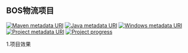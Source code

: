 ## BOS物流项目

[![Maven metadata URI](https://img.shields.io/badge/Maven-3.5.2-brightgreen.svg)](http://maven.apache.org/index.html)
[![Java metadata URI](https://img.shields.io/badge/language-java-blue.svg)](http://www.oracle.com/technetwork/java/index.html)
[![Windows metadata URI](https://img.shields.io/badge/platform-win--64-lightgrey.svg)](https://www.microsoft.com/zh-cn/windows/)
[![Project metadata URI](https://img.shields.io/travis/rust-lang/rust.svg)](https://github.com/fengchuikukudehailiang/bos-parent)
[![Project progress](http://progressed.io/bar/5?title=completed)](https://github.com/fengchuikukudehailiang/bos-parent)

1.项目效果
